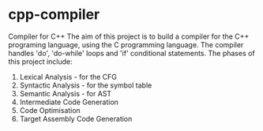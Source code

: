 # cpp-compiler
Compiler for C++
The aim of this project is to build a compiler for the C++ programing language, using the C programming language. The compiler handles 'do', 'do-while' loops and 
'if' conditional statements. 
The phases of this project include:
1. Lexical Analysis - for the CFG
2. Syntactic Analysis - for the symbol table
3. Semantic Analysis - for AST
4. Intermediate Code Generation
5. Code Optimisation
6. Target Assembly Code Generation

